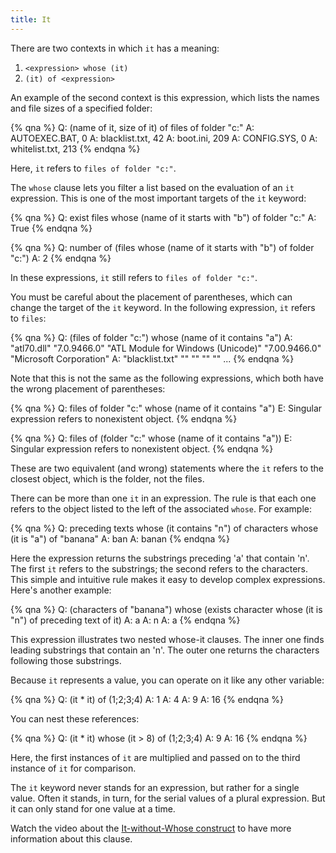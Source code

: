 ```yaml
---
title: It
---
```


There are two contexts in which `it` has a meaning:

1. `<expression> whose (it)`
2. `(it) of <expression>`

An example of the second context is this expression, which lists the names and
file sizes of a specified folder:

{% qna %}
Q: (name of it, size of it) of files of folder "c:"
A: AUTOEXEC.BAT, 0
A: blacklist.txt, 42
A: boot.ini, 209
A: CONFIG.SYS, 0
A: whitelist.txt, 213
{% endqna %}

Here, `it` refers to `files of folder "c:"`.

The `whose` clause lets you filter a list based on the evaluation of an `it`
expression. This is one of the most important targets of the `it` keyword:

{% qna %}
Q: exist files whose (name of it starts with "b") of folder "c:"
A: True
{% endqna %}

{% qna %}
Q: number of (files whose (name of it starts with "b") of folder "c:")
A: 2
{% endqna %}

In these expressions, `it` still refers to `files of folder "c:"`.

You must be careful about the placement of parentheses, which can change the
target of the `it` keyword. In the following expression, `it` refers to `files`:

{% qna %}
Q: (files of folder "c:") whose (name of it contains "a")
A: "atl70.dll" "7.0.9466.0" "ATL Module for Windows (Unicode)" "7.00.9466.0" "Microsoft Corporation"
A: "blacklist.txt" "" "" "" ""
...
{% endqna %}

Note that this is not the same as the following expressions, which both have the
wrong placement of parentheses:

{% qna %}
Q: files of folder "c:" whose (name of it contains "a")
E: Singular expression refers to nonexistent object.
{% endqna %}

{% qna %}
Q: files of (folder "c:" whose (name of it contains "a"))
E: Singular expression refers to nonexistent object.
{% endqna %}

These are two equivalent (and wrong) statements where the `it` refers to the
closest object, which is the folder, not the files.

There can be more than one `it` in an expression. The rule is that each one
refers to the object listed to the left of the associated `whose`. For
example:

{% qna %}
Q: preceding texts whose (it contains "n") of characters whose (it is "a") of "banana"
A: ban
A: banan
{% endqna %}

Here the expression returns the substrings preceding 'a' that contain 'n'. The
first `it` refers to the substrings; the second refers to the characters. This
simple and intuitive rule makes it easy to develop complex expressions. Here's
another example:

{% qna %}
Q: (characters of "banana") whose (exists character whose (it is "n") of preceding text of it)
A: a
A: n
A: a
{% endqna %}

This expression illustrates two nested whose-it clauses. The inner one finds
leading substrings that contain an 'n'. The outer one returns the characters
following those substrings. 

Because `it` represents a value, you can operate on it like any other variable:

{% qna %}
Q: (it * it) of (1;2;3;4)
A: 1
A: 4
A: 9
A: 16
{% endqna %}

You can nest these references:

{% qna %}
Q: (it * it) whose (it > 8) of (1;2;3;4)
A: 9
A: 16
{% endqna %}

Here, the first instances of `it` are multiplied and passed on to the third
instance of `it` for comparison.

The `it` keyword never stands for an expression, but rather for a single value.
Often it stands, in turn, for the serial values of a plural expression. But it
can only stand for one value at a time.

Watch the video about the [It-without-Whose construct](https://www.youtube.com/watch?v=yz0V4Si849E&list=PLiD3_RDV00JfbODj7IAXC0jfP7BKSj6Yr&index=5) to have more information about this clause.